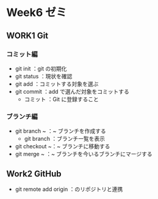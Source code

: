 # Week6 ゼミ

## WORK1 Git

### コミット編

- git init ：git の初期化
- git status ：現状を確認
- git add ：コミットする対象を選ぶ
- git commit ：add で選んだ対象をコミットする
  - コミット ：Git に登録すること

### ブランチ編

- git branch ~ ：~ ブランチを作成する
  - git branch ：ブランチ一覧を表示
- git checkout ~：~ ブランチに移動する
- git merge ~ ：~ ブランチを今いるブランチにマージする

## Work2 GitHub

- git remote add origin <URL>：<URL>のリポジトリと連携
